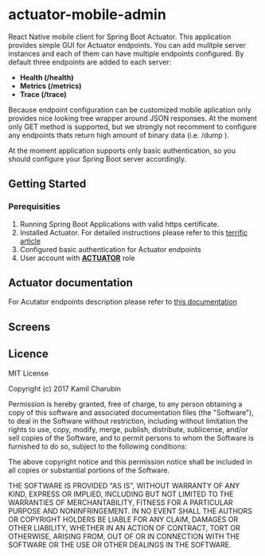 # actuator-mobile-admin
React Native mobile client for Spring Boot Actuator.
This application provides simple GUI for Actuator endpoints.
You can add mulitple server instances and each of them can have multiple endpoints configured.
By default three endpoints are added to each server: 
- **Health (/health)**
- **Metrics (/metrics)**
- **Trace (/trace)**

Because endpoint configuration can be customized mobile aplication only provides nice looking tree wrapper around JSON responses.
At the moment only GET method is supported, but we strongly not recomment to configure any endpoints thats return high amount of binary data (i.e. /dump ).

At the moment application supports only basic authentication, so you should configure your Spring Boot server accordingly.

## Getting Started
### Perequisities
1. Running Spring Boot Applications with valid https certificate.
2. Installed Actuator. For detailed instructions please refer to this [terrific article](http://www.baeldung.com/spring-boot-actuators)
3. Configured basic authentication for Actuator endpoints
4. User account with [**ACTUATOR**](https://docs.spring.io/spring-boot/docs/current/reference/htmlsingle/#boot-features-security-actuator) role
## Actuator documentation
For Acutator endpoints description please refer to [this documentation](https://docs.spring.io/spring-boot/docs/current/reference/html/production-ready-endpoints.html)
## Screens
## Licence

MIT License

Copyright (c) 2017 Kamil Charubin

Permission is hereby granted, free of charge, to any person obtaining a copy
of this software and associated documentation files (the "Software"), to deal
in the Software without restriction, including without limitation the rights
to use, copy, modify, merge, publish, distribute, sublicense, and/or sell
copies of the Software, and to permit persons to whom the Software is
furnished to do so, subject to the following conditions:

The above copyright notice and this permission notice shall be included in all
copies or substantial portions of the Software.

THE SOFTWARE IS PROVIDED "AS IS", WITHOUT WARRANTY OF ANY KIND, EXPRESS OR
IMPLIED, INCLUDING BUT NOT LIMITED TO THE WARRANTIES OF MERCHANTABILITY,
FITNESS FOR A PARTICULAR PURPOSE AND NONINFRINGEMENT. IN NO EVENT SHALL THE
AUTHORS OR COPYRIGHT HOLDERS BE LIABLE FOR ANY CLAIM, DAMAGES OR OTHER
LIABILITY, WHETHER IN AN ACTION OF CONTRACT, TORT OR OTHERWISE, ARISING FROM,
OUT OF OR IN CONNECTION WITH THE SOFTWARE OR THE USE OR OTHER DEALINGS IN THE
SOFTWARE.